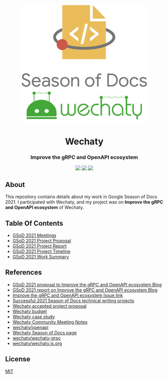 <div align="center">
<img src="assets/gsod-2021-1.svg" height="auto" width="400" />
<br />
<img src="assets/gsod-2021-2.svg" height="auto" width="400" />
<br />
<h1>Wechaty</h1>
<h3>
Improve the gRPC and OpenAPI ecosystem
</h3>
<a href="https://github.com/iamrajiv/GSoD-2021/network/members"><img src="https://img.shields.io/github/forks/iamrajiv/GSoD-2021?color=0969da&style=for-the-badge" height="auto" width="auto" /></a>
<a href="https://github.com/iamrajiv/GSoD-2021/stargazers"><img src="https://img.shields.io/github/stars/iamrajiv/GSoD-2021?color=0969da&style=for-the-badge" height="auto" width="auto" /></a>
<a href="https://github.com/iamrajiv/GSoD-2021/blob/main/LICENSE"><img src="https://img.shields.io/github/license/iamrajiv/GSoD-2021?color=0969da&style=for-the-badge" height="auto" width="auto" /></a>
</div>

## About

This repository contains details about my work in Google Season of Docs 2021. I participated with Wechaty, and my project was on **Improve the gRPC and OpenAPI ecosystem** of Wechaty.

## Table Of Contents

- [GSoD 2021 Meetings](GSoD_2021_Meetings.md)
- [GSoD 2021 Project Proposal](GSoD_2021_Project_Proposal.md)
- [GSoD 2021 Project Report](GSoD_2021_Project_Report.md)
- [GSoD 2021 Project Timeline](GSoD_2021_Project_Timeline.md)
- [GSoD 2021 Work Summary](GSoD_2021_Work_Summary.md)

## References

- [GSoD 2021 proposal to Improve the gRPC and OpenAPI ecosystem Blog](https://wechaty.js.org/2021/05/18/gsod-2021-proposal-to-improve-the-grpc-and-openapi-ecosystem/)
- [GSoD 2021 report on Improve the gRPC and OpenAPI ecosystem Blog](https://wechaty.js.org/2021/10/30/gsod-2021-report-on-improve-the-grpc-and-openapi-ecosystem/)
- [Improve the gRPC and OpenAPI ecosystem Issue link](https://github.com/wechaty/wechaty.js.org/issues/1012)
- [Successful 2021 Season of Docs technical writing projects](https://developers.google.com/season-of-docs/docs/2021/participants)
- [Wechaty accepted project proposal](https://wechaty.js.org/docs/gsod/2021/)
- [Wechaty budget](https://wechaty.js.org/docs/gsod/2021/#budget)
- [Wechaty case study](https://docs.google.com/document/d/13V0sUUwQrJbE-pyKEwdi3JnaqY-oZRhbLW8VcaQIdiE/edit)
- [Wechaty Community Meeting Notes](https://docs.google.com/document/d/1fVCk8qRYc4RKGMf2UY5HOe07hEhPUOpGC34v88GEFJg/edit#)
- [wechaty/openapi](https://github.com/wechaty/openapi)
- [Wechaty Season of Docs page](https://wechaty.js.org/docs/gsod/2021/)
- [wechaty/wechaty-grpc](https://github.com/wechaty/grpc)
- [wechaty/wechaty.js.org](https://github.com/wechaty/wechaty.js.org)

## License

[MIT](https://github.com/iamrajiv/GSoD-2021/blob/main/LICENSE)
